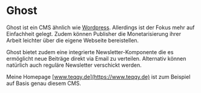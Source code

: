# Ghost
Ghost ist ein CMS ähnlich wie [Wordpress](https://github.com/cbirkenbeul/docker-homelab/tree/master/blogs-und-webseiten/wordpress). Allerdings ist der Fokus mehr auf Einfachheit gelegt. Zudem können Publisher die Monetarisierung ihrer Arbeit leichter über die eigene Webseite bereistellen.

Ghost bietet zudem eine integrierte Newsletter-Komponente die es ermöglicht neue Beiträge direkt via Email zu verteilen. Alternativ können natürlich auch reguläre Newsletter verschickt werden.

Meine Homepage [www.teqqy.de](https://www.teqqy.de) ist zum Beispiel auf Basis genau diesem CMS.